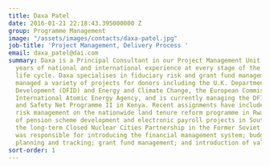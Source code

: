 ```yaml
---
title: Daxa Patel
date: 2016-01-21 22:18:43.395000000 Z
group: Programme Management
image: "/assets/images/contacts/daxa-patel.jpg"
job-title: 'Project Management, Delivery Process '
email: daxa_patel@dai.com
summary: Daxa is a Principal Consultant in our Project Management Unit. She has 15
  years of national and international experience at every stage of the programme management
  life cycle. Daxa specialises in fiduciary risk and grant fund management. She has
  managed a variety of projects for donors including the U.K. Departments for International
  Development (DFID) and Energy and Climate Change, the European Commission, and the
  International Atomic Energy Agency, and is currently managing the DFID-funded Hunger
  and Safety Net Programme II in Kenya. Recent assignments have included fiduciary
  risk management on the nationwide land tenure reform programme in Rwanda and management
  of pension scheme development and electronic payroll projects in South Sudan. On
  the long-term Closed Nuclear Cities Partnership in the Former Soviet Union, Daxa
  was responsible for introducing the financial management system; budget forecasting,
  planning and tracking; grant fund management; and introduction of value-added monitoring.
sort-order: 1
---
```


